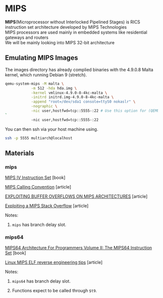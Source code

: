 # MIPS
**MIPS**(Microprocessor without Interlocked Pipelined Stages) is RICS instruction set architecture developed by MIPS Technologies<br/>
MIPS processors are used mainly in embedded systems like residential gateways and routers<br/>
We will be mainly looking into MIPS 32-bit architecture

## Emulating MIPS Images
The images directory has already complied binaries with the 4.9.0.8 Malta kernel, which running Debian 9 (stretch).

```bash
qemu-system-mips -M malta \
            -m 512 -hda hda.img \
            -kernel vmlinux-4.9.0-8-4kc-malta \
            -initrd initrd.img-4.9.0-8-4kc-malta \
            -append "root=/dev/sda1 console=ttyS0 nokaslr" \
            -nographic \
            -nic user,hostfwd=tcp::5555-:22 # Use this option for (QEMU version > 2.6.0) else -redir tcp:5555::22
`
            -nic user,hostfwd=tcp::5555-:22
```
You can then ssh via your host machine using.

```bash
ssh -p 5555 multiarch@localhost
```
## Materials
### mips

[MIPS IV Instruction Set](http://math-atlas.sourceforge.net/devel/assembly/mips-iv.pdf) [book]

[MIPS Calling Convention](https://courses.cs.washington.edu/courses/cse410/09sp/examples/MIPSCallingConventionsSummary.pdf) [article]

[EXPLOITING BUFFER OVERFLOWS ON MIPS ARCHITECTURES](https://www.vantagepoint.sg/papers/MIPS-BOF-LyonYang-PUBLIC-FINAL.pdf) [article]

[Exploiting a MIPS Stack Overflow](http://www.devttys0.com/2012/10/exploiting-a-mips-stack-overflow/) [article]

Notes:

1. `mips` has branch delay slot.

### mips64

[MIPS64 Architecture For Programmers Volume II: The MIPS64 Instruction Set](https://scc.ustc.edu.cn/zlsc/lxwycj/200910/W020100308600769158777.pdf) [book]

[Linux MIPS ELF reverse engineering tips](https://www.cr0.org/paper/mips.elf.external.resolution.txt) [article]

Notes:

1. `mips64` has branch delay slot.

2. Functions expect to be called through `$t9`.
